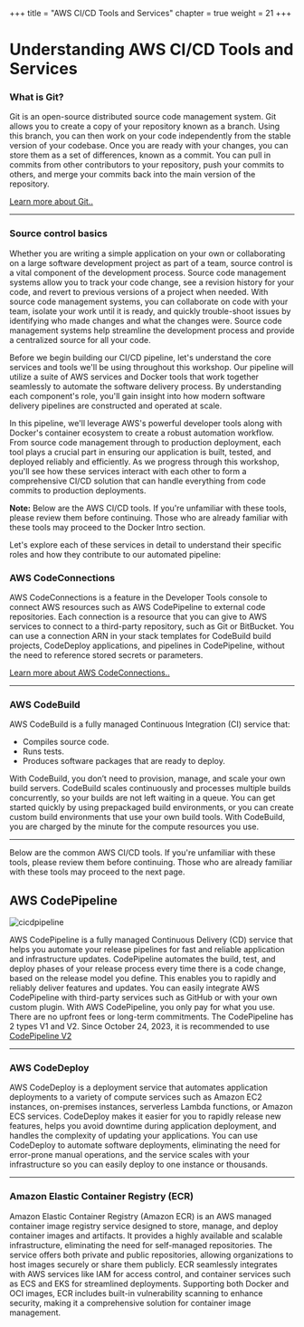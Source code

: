 +++
title = "AWS CI/CD Tools and Services"
chapter = true
weight = 21
+++

# Understanding AWS CI/CD Tools and Services

### What is Git?
Git is an open-source distributed source code management system. Git allows you to create a copy of your repository known as a branch. Using this branch, you can then work on your code independently from the stable version of your codebase. Once you are ready with your changes, you can store them as a set of differences, known as a commit. You can pull in commits from other contributors to your repository, push your commits to others, and merge your commits back into the main version of the repository.

[Learn more about Git..](https://aws.amazon.com/devops/source-control/git/)

---------



### Source control basics
Whether you are writing a simple application on your own or collaborating on a large software development project as part of a team, source control is a vital component of the development process. Source code management systems allow you to track your code change, see a revision history for your code, and revert to previous versions of a project when needed. With source code management systems, you can collaborate on code with your team, isolate your work until it is ready, and quickly trouble-shoot issues by identifying who made changes and what the changes were. Source code management systems help streamline the development process and provide a centralized source for all your code.


Before we begin building our CI/CD pipeline, let's understand the core services and tools we'll be using throughout this workshop. Our pipeline will utilize a suite of AWS services and Docker tools that work together seamlessly to automate the software delivery process. By understanding each component's role, you'll gain insight into how modern software delivery pipelines are constructed and operated at scale.

In this pipeline, we'll leverage AWS's powerful developer tools along with Docker's container ecosystem to create a robust automation workflow. From source code management through to production deployment, each tool plays a crucial part in ensuring our application is built, tested, and deployed reliably and efficiently. As we progress through this workshop, you'll see how these services interact with each other to form a comprehensive CI/CD solution that can handle everything from code commits to production deployments.



**Note:** Below are the AWS CI/CD tools. If you're unfamiliar with these tools, please review them before continuing. Those who are already familiar with these tools may proceed to the Docker Intro section.


Let's explore each of these services in detail to understand their specific roles and how they contribute to our automated pipeline:

### AWS CodeConnections
AWS CodeConnections is a feature in the Developer Tools console to connect AWS resources such as AWS CodePipeline to external code repositories. Each connection is a resource that you can give to AWS services to connect to a third-party repository, such as Git or BitBucket. You can use a connection ARN in your stack templates for CodeBuild build projects, CodeDeploy applications, and pipelines in CodePipeline, without the need to reference stored secrets or parameters.

[Learn more about AWS CodeConnections..](https://docs.aws.amazon.com/dtconsole/latest/userguide/welcome-connections.html#welcome-connections-what-can-I-do)


---------

### AWS CodeBuild
AWS CodeBuild is a fully managed Continuous Integration (CI) service that:

* Compiles source code.
* Runs tests.
* Produces software packages that are ready to deploy.

With CodeBuild, you don’t need to provision, manage, and scale your own build servers. CodeBuild scales continuously and processes multiple builds concurrently, so your builds are not left waiting in a queue. You can get started quickly by using prepackaged build environments, or you can create custom build environments that use your own build tools. With CodeBuild, you are charged by the minute for the compute resources you use.

---------

Below are the common AWS CI/CD tools. If you're unfamiliar with these tools, please review them before continuing. Those who are already familiar with these tools may proceed to the next page. 

## AWS CodePipeline
![cicdpipeline](/images/cicdpipeline.png)

AWS CodePipeline is a fully managed Continuous Delivery (CD) service that helps you automate your release pipelines for fast and reliable application and infrastructure updates. CodePipeline automates the build, test, and deploy phases of your release process every time there is a code change, based on the release model you define. This enables you to rapidly and reliably deliver features and updates. You can easily integrate AWS CodePipeline with third-party services such as GitHub or with your own custom plugin. With AWS CodePipeline, you only pay for what you use. There are no upfront fees or long-term commitments. The CodePipeline has 2 types V1 and V2. Since October 24, 2023, it is recommended to use [CodePipeline V2](https://docs.aws.amazon.com/codepipeline/latest/userguide/pipeline-types.html)


---------

### AWS CodeDeploy
AWS CodeDeploy is a deployment service that automates application deployments to a variety of compute services such as Amazon EC2 instances, on-premises instances, serverless Lambda functions, or Amazon ECS services. CodeDeploy makes it easier for you to rapidly release new features, helps you avoid downtime during application deployment, and handles the complexity of updating your applications. You can use CodeDeploy to automate software deployments, eliminating the need for error-prone manual operations, and the service scales with your infrastructure so you can easily deploy to one instance or thousands.

---------

### Amazon Elastic Container Registry (ECR)
Amazon Elastic Container Registry (Amazon ECR) is an AWS managed container image registry service designed to store, manage, and deploy container images and artifacts. It provides a highly available and scalable infrastructure, eliminating the need for self-managed repositories. The service offers both private and public repositories, allowing organizations to host images securely or share them publicly. ECR seamlessly integrates with AWS services like IAM for access control, and container services such as ECS and EKS for streamlined deployments. Supporting both Docker and OCI images, ECR includes built-in vulnerability scanning to enhance security, making it a comprehensive solution for container image management.
